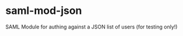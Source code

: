 saml-mod-json
=============

SAML Module for authing against a JSON list of users (for testing only!)
